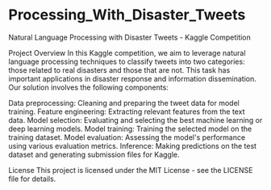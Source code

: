 # Processing_With_Disaster_Tweets

Natural Language Processing with Disaster Tweets - Kaggle Competition

Project Overview In this Kaggle competition, we aim to leverage natural language processing techniques to classify tweets into two categories: those related to real disasters and those that are not. This task has important applications in disaster response and information dissemination. Our solution involves the following components:

Data preprocessing: Cleaning and preparing the tweet data for model training. Feature engineering: Extracting relevant features from the text data. Model selection: Evaluating and selecting the best machine learning or deep learning models. Model training: Training the selected model on the training dataset. Model evaluation: Assessing the model's performance using various evaluation metrics. Inference: Making predictions on the test dataset and generating submission files for Kaggle.

License This project is licensed under the MIT License - see the LICENSE file for details.
